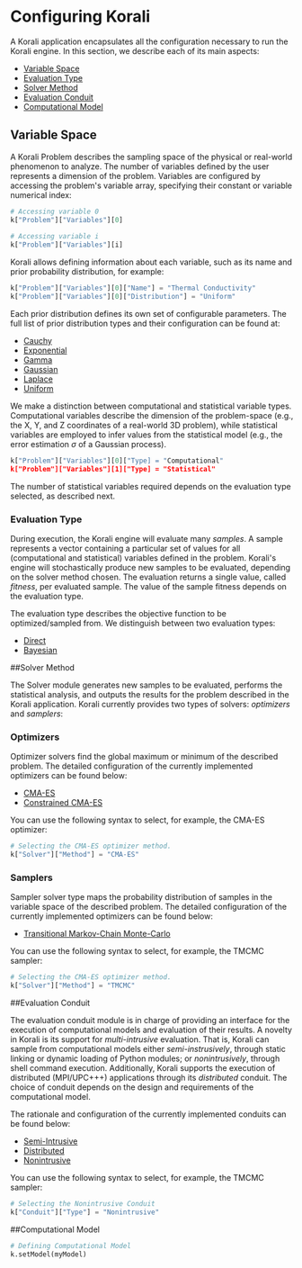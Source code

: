# Configuring Korali

A Korali application encapsulates all the configuration necessary to run the Korali engine. In this section, we describe each of its main aspects:

+ [Variable Space](#variable-space)
+ [Evaluation Type](#evaluation-type)
+ [Solver Method](#solver-method)
+ [Evaluation Conduit](#evaluation-conduit)
+ [Computational Model](#computational-model)

## Variable Space

A Korali Problem describes the sampling space of the physical or real-world phenomenon to analyze. The number of variables defined by the user represents a dimension of the problem. Variables are configured by accessing the problem's variable array, specifying their constant or variable numerical index:

```python
# Accessing variable 0
k["Problem"]["Variables"][0] 
	
# Accessing variable i
k["Problem"]["Variables"][i]
```

Korali allows defining information about each variable, such as its name and prior probability distribution, for example:

```python
k["Problem"]["Variables"][0]["Name"] = "Thermal Conductivity"
k["Problem"]["Variables"][0]["Distribution"] = "Uniform"
```

Each prior distribution defines its own set of configurable parameters. The full list of prior distribution types and their configuration can be found at:

- [Cauchy](/usage/distributions/cauchy)
- [Exponential](/usage/distributions/exponential)
- [Gamma](/usage/distributions/gamma)
- [Gaussian](/usage/distributions/gaussian)
- [Laplace](/usage/distributions/laplace)
- [Uniform](/usage/distributions/uniform)
	

We make a distinction between computational and statistical variable types. Computational variables describe the dimension of the problem-space (e.g., the X, Y, and Z coordinates of a real-world 3D problem), while statistical variables are employed to infer values from the statistical model (e.g., the error estimation $\sigma$ of a Gaussian process).

```python
k["Problem"]["Variables"][0]["Type] = "Computational"
k["Problem"]["Variables"][1]["Type] = "Statistical"
```

The number of statistical variables required depends on the evaluation type selected, as described next.
	
### Evaluation Type

During execution, the Korali engine will evaluate many *samples*. A sample represents a vector containing a particular set of values for all (computational and statistical) variables defined in the problem. Korali's engine will stochastically produce new samples to be evaluated, depending on the solver method chosen. The evaluation returns a single value, called *fitness*, per evaluated sample. The value of the sample fitness depends on the evaluation type.

The evaluation type describes the objective function to be optimized/sampled from. We distinguish between two evaluation types: 

- [Direct](/usage/evaluation/direct)
- [Bayesian](/usage/evaluation/bayesian)

##Solver Method

The Solver module generates new samples to be evaluated, performs the statistical analysis, and outputs the results for the problem described in the Korali application. Korali currently provides two types of solvers: *optimizers* and *samplers*:

### Optimizers
 Optimizer solvers find the global maximum or minimum of the described problem. The detailed configuration of the currently implemented optimizers can be found below:

- [CMA-ES](/usage/solvers/optimizers/cmaes)
- [Constrained CMA-ES](/usage/solvers/optimizers/ccmaes)
	
You can use the following syntax to select, for example, the CMA-ES optimizer:

```python
# Selecting the CMA-ES optimizer method.
k["Solver"]["Method"] = "CMA-ES"
```

### Samplers

Sampler solver type maps the probability distribution of samples in the variable space of the described problem. The detailed configuration of the currently implemented optimizers can be found below:
 
- [Transitional Markov-Chain Monte-Carlo](/usage/solvers/samplers/tmcmc)
  
You can use the following syntax to select, for example, the TMCMC sampler:

```python
# Selecting the CMA-ES optimizer method.
k["Solver"]["Method"] = "TMCMC"
```

##Evaluation Conduit

The evaluation conduit module is in charge of providing an interface for the execution of computational models and evaluation of their results. A novelty in Korali is its support for *multi-intrusive* evaluation. That is, Korali can sample from computational models either *semi-instrusively*, through static linking or dynamic loading of Python modules; or *nonintrusively*, through shell command execution. Additionally, Korali supports the execution of distributed (MPI/UPC+++) applications through its *distributed* conduit. The choice of conduit depends on the design and requirements of the computational model. 

The rationale and configuration of the currently implemented conduits can be found below:

- [Semi-Intrusive](/usage/conduits/semi-intrusive)
- [Distributed](/usage/conduits/distributed)
- [Nonintrusive](/usage/conduits/nonintrusive)
	
  
You can use the following syntax to select, for example, the TMCMC sampler:

```python
# Selecting the Nonintrusive Conduit
k["Conduit"]["Type"] = "Nonintrusive"
```

##Computational Model

```python
# Defining Computational Model
k.setModel(myModel)
```